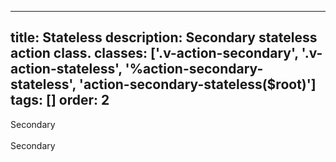 <!--
 *              © 2025 Visa
 *
 * Licensed under the Apache License, Version 2.0 (the "License");
 * you may not use this file except in compliance with the License.
 * You may obtain a copy of the License at
 *
 *         http://www.apache.org/licenses/LICENSE-2.0
 *
 * Unless required by applicable law or agreed to in writing, software
 * distributed under the License is distributed on an "AS IS" BASIS,
 * WITHOUT WARRANTIES OR CONDITIONS OF ANY KIND, either express or implied.
 * See the License for the specific language governing permissions and
 * limitations under the License.
 *
 -->
---
title: Stateless
description: Secondary stateless action class.
classes: ['.v-action-secondary', '.v-action-stateless', '%action-secondary-stateless', 'action-secondary-stateless($root)']
tags: []
order: 2
---

<div class="v-action-stateless v-action-secondary">
  Secondary
</div>
<br/>
<span class="v-action-stateless v-action-secondary">
  Secondary
</span>
